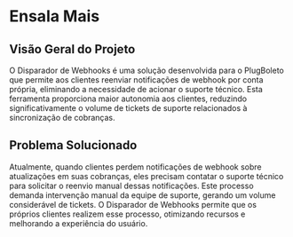 # Ensala Mais

## Visão Geral do Projeto
O Disparador de Webhooks é uma solução desenvolvida para o PlugBoleto que permite aos clientes reenviar notificações de webhook por conta própria, eliminando a necessidade de acionar o suporte técnico. Esta ferramenta proporciona maior autonomia aos clientes, reduzindo significativamente o volume de tickets de suporte relacionados à sincronização de cobranças.

## Problema Solucionado
Atualmente, quando clientes perdem notificações de webhook sobre atualizações em suas cobranças, eles precisam contatar o suporte técnico para solicitar o reenvio manual dessas notificações. Este processo demanda intervenção manual da equipe de suporte, gerando um volume considerável de tickets. O Disparador de Webhooks permite que os próprios clientes realizem esse processo, otimizando recursos e melhorando a experiência do usuário.
